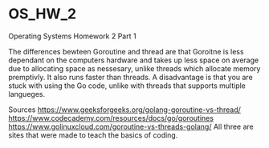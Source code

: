 # OS_HW_2
Operating Systems Homework 2 
Part 1

The differences bewteen Goroutine and thread are that Goroitne is less dependant on the computers hardware and takes up less space on average due to allocating space as nessesary, unlike threads which allocate memory premptivly. It also runs faster than threads. A disadvantage is that you are stuck with using the Go code, unlike with threads that supports multiple langueges.

Sources
https://www.geeksforgeeks.org/golang-goroutine-vs-thread/
https://www.codecademy.com/resources/docs/go/goroutines
https://www.golinuxcloud.com/goroutine-vs-threads-golang/
All three are sites that were made to teach the basics of coding.
